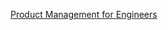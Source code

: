 [Product Management for Engineers](https://www.notion.so/Product-Management-for-Engineers-3bdc32513f434eccb1610dd158f0dbcc)
